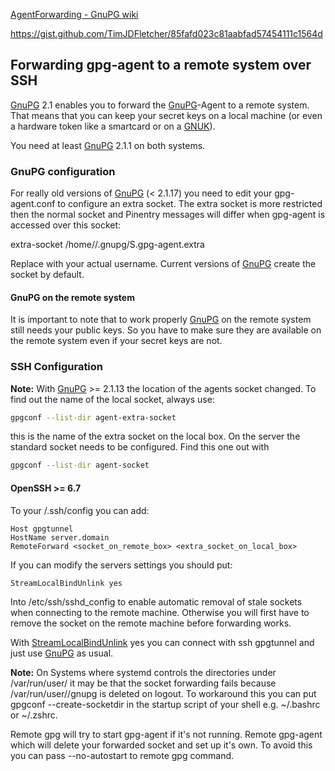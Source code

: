 [AgentForwarding - GnuPG wiki](https://wiki.gnupg.org/AgentForwarding)

https://gist.github.com/TimJDFletcher/85fafd023c81aabfad57454111c1564d

## Forwarding gpg-agent to a remote system over SSH

[GnuPG](https://wiki.gnupg.org/GnuPG) 2.1 enables you to forward the
[GnuPG](https://wiki.gnupg.org/GnuPG)\-Agent to a remote system. That means that you can keep your
secret keys on a local machine (or even a hardware token like a smartcard or on a
[GNUK](https://wiki.gnupg.org/GNUK)).

You need at least [GnuPG](https://wiki.gnupg.org/GnuPG) 2.1.1 on both systems.

### GnuPG configuration

For really old versions of [GnuPG](https://wiki.gnupg.org/GnuPG) (< 2.1.17) you need to edit your
gpg-agent.conf to configure an extra socket. The extra socket is more restricted then the normal
socket and Pinentry messages will differ when gpg-agent is accessed over this socket:

extra-socket /home/<user>/.gnupg/S.gpg-agent.extra

Replace <user> with your actual username. Current versions of [GnuPG](https://wiki.gnupg.org/GnuPG)
create the socket by default.

#### GnuPG on the remote system

It is important to note that to work properly [GnuPG](https://wiki.gnupg.org/GnuPG) on the remote
system still needs your public keys. So you have to make sure they are available on the remote
system even if your secret keys are not.

### SSH Configuration

**Note:** With [GnuPG](https://wiki.gnupg.org/GnuPG) >= 2.1.13 the location of the agents socket
changed. To find out the name of the local socket, always use:

```sh
gpgconf --list-dir agent-extra-socket
```

this is the name of the extra socket on the local box. On the server the standard socket needs to be
configured. Find this one out with

```sh
gpgconf --list-dir agent-socket
```

#### OpenSSH >= 6.7

To your /.ssh/config you can add:

```
Host gpgtunnel
HostName server.domain
RemoteForward <socket_on_remote_box> <extra_socket_on_local_box>
```

If you can modify the servers settings you should put:

```
StreamLocalBindUnlink yes
```

Into /etc/ssh/sshd_config to enable automatic removal of stale sockets when connecting to the remote
machine. Otherwise you will first have to remove the socket on the remote machine before forwarding
works.

With [StreamLocalBindUnlink](https://wiki.gnupg.org/StreamLocalBindUnlink) yes you can connect with
ssh gpgtunnel and just use [GnuPG](https://wiki.gnupg.org/GnuPG) as usual.

**Note:** On Systems where systemd controls the directories under /var/run/user/<uid> it may be that
the socket forwarding fails because /var/run/user/<uid>/gnupg is deleted on logout. To workaround
this you can put gpgconf --create-socketdir in the startup script of your shell e.g. ~/.bashrc or
~/.zshrc.

Remote gpg will try to start gpg-agent if it's not running. Remote gpg-agent which will delete your
forwarded socket and set up it's own. To avoid this you can pass \--no-autostart to remote gpg
command.
